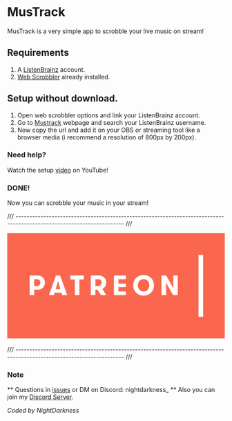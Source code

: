 # MusTrack

MusTrack is a very simple app to scrobble your live music on stream!

## Requirements
1) A [ListenBrainz](https://listenbrainz.org/) account.
2) [Web Scrobbler](https://web-scrobbler.com/) already installed.

## Setup without download.

1) Open web scrobbler options and link your ListenBrainz account.
2) Go to [Mustrack](https://mustrack.nightdarkness.com/) webpage and search your ListenBrainz username.
3) Now copy the url and add it on your OBS or streaming tool like a browser media (i recommend a resolution of 800px by 200px).

### Need help?
Watch the setup [video](https://youtu.be/fQeNWUdnffk) on YouTube!
    

### DONE!

Now you can scrobble your music in your stream!

/// --------------------------------------------------------------------------------------------------------------------- ///

[![](patreon-logo.webp)](https://patreon.com/NightDarkness)

/// --------------------------------------------------------------------------------------------------------------------- ///

### Note

** Questions in [issues](https://github.com/NIghtDarkness/MusTrack/issues) or DM on Discord: nightdarkness_
** Also you can join my [Discord Server](https://discord.com/invite/PzNSYnjvrf).

_Coded by NightDarkness_
